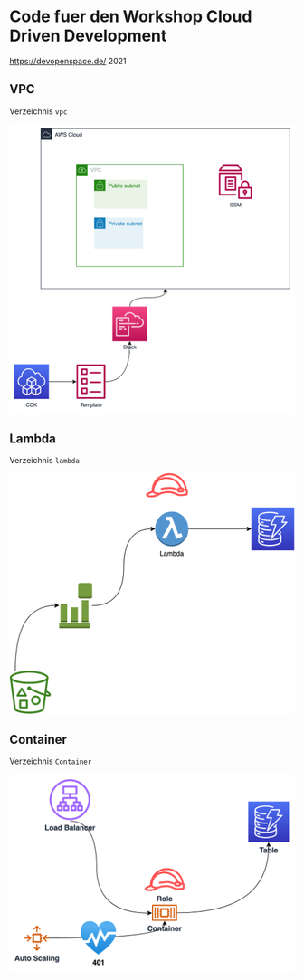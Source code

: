 # Code fuer den Workshop Cloud Driven Development

https://devopenspace.de/ 2021

## VPC

Verzeichnis `vpc`

![](img/devopenspace-vpc.png)

## Lambda

Verzeichnis `lambda`

![](img/devopenspace-lambda.png)


## Container 

Verzeichnis `Container`

![](img/service.png)